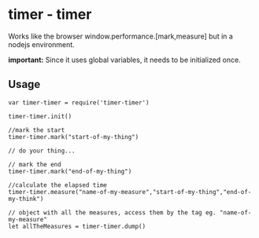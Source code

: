 # timer - timer

Works like the browser window.performance.[mark,measure] but in a nodejs environment.

**important:** Since it uses global variables, it needs to be initialized once.

## Usage
```
var timer-timer = require('timer-timer')

timer-timer.init()

//mark the start
timer-timer.mark("start-of-my-thing")

// do your thing...

// mark the end
timer-timer.mark("end-of-my-thing")

//calculate the elapsed time
timer-timer.measure("name-of-my-measure","start-of-my-thing","end-of-my-think")

// object with all the measures, access them by the tag eg. "name-of-my-measure"
let allTheMeasures = timer-timer.dump()


```
